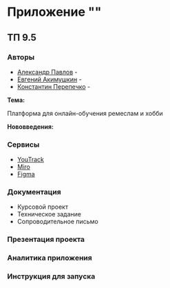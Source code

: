 # Приложение ""
## ТП 9.5
### Авторы

- [Александр Павлов](https://github.com/sahland) - 
- [Евгений Акимушкин](https://github.com/Eternity321) - 
- [Константин Перепечко](https://github.com/KoPerKo5) - 

**Тема:**

Платформа для онлайн-обучения ремеслам и хобби

**Нововведения:**
### Сервисы

* [YouTrack](https://95team.youtrack.cloud/projects/dbc71114-c042-427a-92e3-5a02d67638e3)
* [Miro]([https://miro.com/app/dashboard/](https://miro.com/app/board/uXjVNliHsv0=/))
* [Figma](https://www.figma.com/file/X4nxU0rHhk9jvTdKBjukV8/Team9.5?type=design&node-id=0-1&mode=design&t=9WvKeB6gwpQcoGDH-0)

### Документация
* Курсовой проект
* Техническое задание
* Сопроводительное письмо
### Презентация проекта
### Аналитика приложения
### Инструкция для запуска
